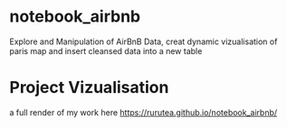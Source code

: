 # notebook_airbnb

Explore and Manipulation of AirBnB Data, creat dynamic vizualisation of paris map and 
insert cleansed data into a new table 



# Project Vizualisation 

a full render of my work here https://rurutea.github.io/notebook_airbnb/

